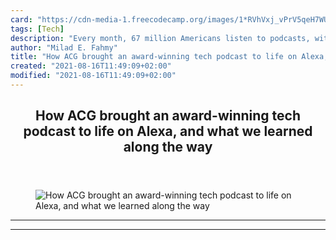 ```yaml
---
card: "https://cdn-media-1.freecodecamp.org/images/1*RVhVxj_vPrV5qeH7WUrwcA.png"
tags: [Tech]
description: "Every month, 67 million Americans listen to podcasts, with th"
author: "Milad E. Fahmy"
title: "How ACG brought an award-winning tech podcast to life on Alexa, and what we learned along the way"
created: "2021-08-16T11:49:09+02:00"
modified: "2021-08-16T11:49:09+02:00"
---
```

<div class="site-wrapper">
<main id="site-main" class="site-main outer">
<div class="inner">
<article class="post-full post tag-tech tag-podcast tag-aws tag-startup tag-technology ">
<header class="post-full-header">
<h1 class="post-full-title">How ACG brought an award-winning tech podcast to life on Alexa, and what we learned along the way</h1>
</header>
<figure class="post-full-image">
<picture>
<source media="(max-width: 700px)" sizes="1px" srcset="data:image/gif;base64,R0lGODlhAQABAIAAAAAAAP///yH5BAEAAAAALAAAAAABAAEAAAIBRAA7 1w">
<source media="(min-width: 701px)" sizes="(max-width: 800px) 400px,
(max-width: 1170px) 700px,
1400px" srcset="https://cdn-media-1.freecodecamp.org/images/1*RVhVxj_vPrV5qeH7WUrwcA.png 300w,
https://cdn-media-1.freecodecamp.org/images/1*RVhVxj_vPrV5qeH7WUrwcA.png 600w,
https://cdn-media-1.freecodecamp.org/images/1*RVhVxj_vPrV5qeH7WUrwcA.png 1000w,
https://cdn-media-1.freecodecamp.org/images/1*RVhVxj_vPrV5qeH7WUrwcA.png 2000w">
<img onerror="this.style.display='none'" src="https://cdn-media-1.freecodecamp.org/images/1*RVhVxj_vPrV5qeH7WUrwcA.png" alt="How ACG brought an award-winning tech podcast to life on Alexa, and what we learned along the way">
</picture>
</figure>
<section class="post-full-content">
<div class="post-content">
</div>
<hr>
<hr>
</section>
</article>
</div>
</main>
</div>
<!-- Google Tag Manager (noscript) -->
<!-- End Google Tag Manager (noscript) -->
